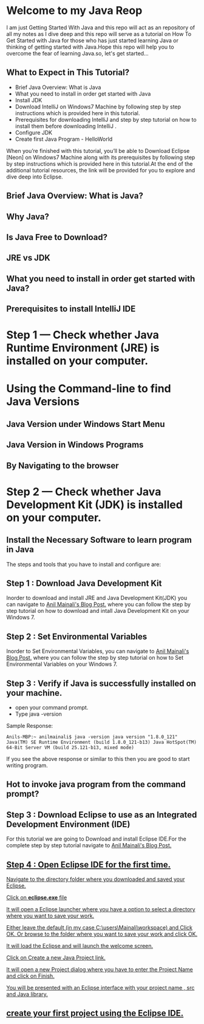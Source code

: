 # Welcome to my Java Reop
I am just Getting Started With Java and this repo will act as an repository of all my notes as I dive deep and this repo will serve as a tutorial on How To Get Started with Java for those who has just started learning Java or thinking of getting started with Java.Hope this repo will help you to overcome the fear of learning Java.so, let's get started...

## What to Expect in This Tutorial?

- Brief Java Overview: What is Java
- What you need to install in order get started with Java
- Install JDK
- Download IntelliJ on Windows7 Machine by following step by step instructions which is provided here in this tutorial.
- Prerequisites for downloading IntelliJ and step by step tutorial on how to install them before downloading IntelliJ .
- Configure JDK
- Create first Java Program - HelloWorld

When you’re finished with this tutorial, you’ll be able to Download Eclipse [Neon] on Windows7 Machine along with its prerequisites by following step by step instructions which is provided here in this tutorial.At the end of the additional tutorial resources, the link will be provided for you to explore and dive deep into Eclipse.

## Brief Java Overview: What is Java?
## Why Java?
## Is Java Free to Download?
## JRE vs JDK
## What you need to install in order get started with Java?
## Prerequisites to install IntelliJ IDE

# Step 1 — Check whether Java Runtime Environment (JRE) is installed on your computer.
# Using the Command-line to find Java Versions

## Java Version under Windows Start Menu
## Java Version in Windows Programs
## By Navigating to the browser

# Step 2 — Check whether Java Development Kit (JDK) is installed on your computer.


## Install the Necessary Software to learn program in Java
The steps and tools that you have to install and configure are:

## Step 1 : Download Java Development Kit 

Inorder to download and install JRE and Java Development Kit(JDK) you can navigate to <a href="http://softwaretestingcafe.com/how-to-download-and-install-java-development-kit-jdk/"> Anil Mainali's Blog Post.</a> where you can follow the step by step tutorial on how to download and intall Java Development Kit on your Windows 7.

## Step 2 : Set Environmental Variables
Inorder to Set Environmental Variables, you can navigate to <a href="http://softwaretestingcafe.com/how-to-set-the-path-and-environment-variables-in-windows-7/?preview=true"> Anil Mainali's Blog Post.</a> where you can follow the step by step tutorial on how to Set Environmental Variables on your Windows 7.

## Step 3 : Verify if Java is successfully installed on your machine.
- open your command prompt.
- Type java -version

Sample Response:

`Anils-MBP:~ anilmainali$ java -version
java version "1.8.0_121"
Java(TM) SE Runtime Environment (build 1.8.0_121-b13)
Java HotSpot(TM) 64-Bit Server VM (build 25.121-b13, mixed mode)
`

If you see the above response or similar to this then you are good to start writing program.

## Hot to invoke java program from the command prompt? 


## Step 3 : Download Eclipse to use as an Integrated Development Environment (IDE)
For this tutorial we are going to Download and install Eclipse IDE.For the complete step by step tutorial navigate to <a href="http://softwaretestingcafe.com/how-to-download-eclipse-neon-on-windows-7/"> Anil Mainali's Blog Post.

## Step 4 : Open Eclipse IDE for the first time.
Navigate to the directory folder where you downloaded and saved your Eclipse.

Click on **eclipse.exe** file

It will open a Eclipse launcher where you have a option to select a directory where you want to save your work.

Either leave the default (in my case C:\users\Mainali\workspace) and Click OK. Or browse to the folder where you want to save your work and click OK.

It will load the Eclipse and will launch the welcome screen.

Click on Create a new Java Project link.

It will open a new Project dialog where you have to enter the Project Name and click on Finish.

You will be presented with an Eclipse interface with your project name , src and Java library.

## create your first project using the Eclipse IDE.





